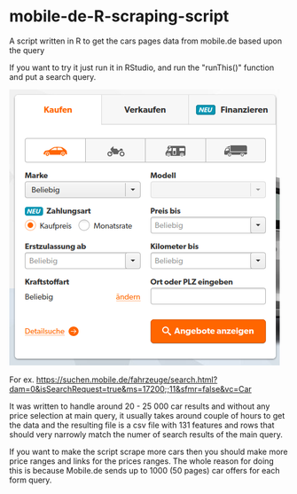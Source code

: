 # mobile-de-R-scraping-script
A script written in R to get the cars pages data from mobile.de based upon the query

If you want to try it just run it in RStudio, and run the "runThis()" function and put a search query.

![alt text](https://raw.githubusercontent.com/Afrolone/mobile-de-R-scraping-script/main/querry.png)

For ex. https://suchen.mobile.de/fahrzeuge/search.html?dam=0&isSearchRequest=true&ms=17200;;11&sfmr=false&vc=Car

It was written to handle around 20 - 25 000 car results and without any price selection at main query,
it usually takes around couple of hours to get the data and the resulting file is a csv file with
131 features and rows that should very narrowly match the numer of search results of the main query.

If you want to make the script scrape more cars then you should make more price ranges and links for
the prices ranges. The whole reason for doing this is because Mobile.de sends up to 1000 (50 pages)
car offers for each form query.
